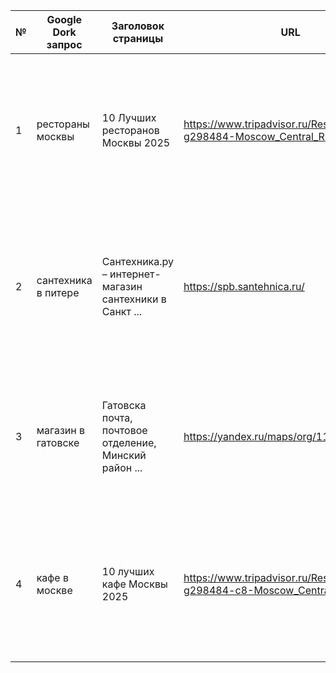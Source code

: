 | №  | Google Dork запрос                                    | Заголовок страницы           | URL                                  | Описание (Snippet)                       | Степень риска | Статус отправки        | Куда направлено | Дата формирования     |
|----|--------------------------------------------------------|------------------------------|---------------------------------------|-------------------------------------------|---------------|------------------------|-----------------|------------------------|
| 1 | рестораны москвы | 10 Лучших ресторанов Москвы 2025 | https://www.tripadvisor.ru/Restaurants-g298484-Moscow_Central_Russia.html | Лучшие рестораны в г. Москва: КТ Биро · Ресторан Сабор де ла Вида · Любовь Пирогова. Москва: какие рестораны для семей с детьми здесь самые лучшие? Некоторые ... | | | | |
| 2 | сантехника в питере | Сантехника.ру – интернет-магазин сантехники в Санкт ... | https://spb.santehnica.ru/ | Сайт «Сантехника» предлагает купить сантехнику 【 любого производителя по низким ценам 】. Наша сантехника в СПб считается ▷ самой качественной и надёжной. | | | | |
| 3 | магазин в гатовске | Гатовска почта, почтовое отделение, Минский район ... | https://yandex.ru/maps/org/117814800973/ | Почтовое отделение «Гатовска почта» по адресу Минский район, Новодворский сельсовет, агрогородок Гатово, Металлургическая улица. | | | | |
| 4 | кафе в москве | 10 лучших кафе Москвы 2025 | https://www.tripadvisor.ru/Restaurants-g298484-c8-Moscow_Central_Russia.html | Рестораны (Кафе) в Москве, Центральный округ: просмотрите отзывы путешественников Tripadvisor о ресторанах Москва и выполните поиск по кухне, ценам, ... | | | | |
